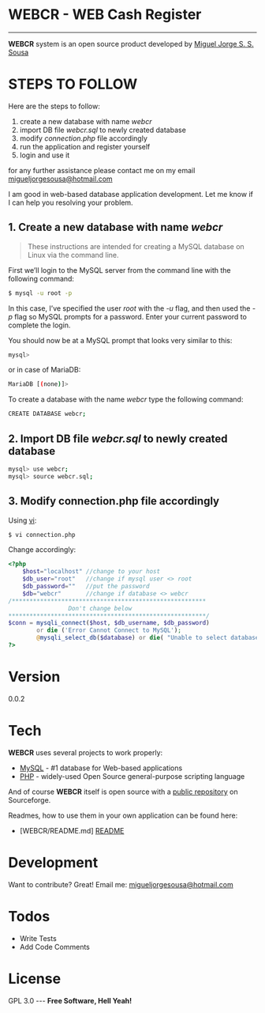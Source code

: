# WEBCR - WEB Cash Register
---

**WEBCR** system is an open source product developed by [Miguel Jorge S. S. Sousa]
   
# STEPS TO FOLLOW 
Here are the steps to follow:
1. create a new database with name *webcr*
2. import DB file *webcr.sql* to newly created database
3. modify *connection.php* file accordingly
4. run the application and register yourself
5. login and use it

for any further assistance please contact me on my email migueljorgesousa@hotmail.com

I am good in web-based database application development. Let me know if I can help you resolving your problem.

## 1. Create a new database with name *webcr*
>These instructions are intended for creating a MySQL database on Linux via the command line.

First we’ll login to the MySQL server from the command line with the following command:
```sh
$ mysql -u root -p
```
In this case, I’ve specified the user *root* with the *-u* flag, and then used the *-p* flag so MySQL prompts for a password. Enter your current password to complete the login.

You should now be at a MySQL prompt that looks very similar to this:
```sh
mysql>
```
or in case of MariaDB:
```sh
MariaDB [(none)]>
```
To create a database with the name *webcr* type the following command:
```sh
CREATE DATABASE webcr;
```
## 2. Import DB file *webcr.sql* to newly created database
```sh
mysql> use webcr;
mysql> source webcr.sql;
```
## 3. Modify connection.php file accordingly
Using [vi]:
```sh
$ vi connection.php
```
Change accordingly:
```php
<?php
    $host="localhost" //change to your host
    $db_user="root"   //change if mysql user <> root
    $db_password=""   //put the password
    $db="webcr"       //change if database <> webcr
/*******************************************************
                 Don't change below                   
********************************************************/
$conn = mysqli_connect($host, $db_username, $db_password)
        or die ('Error Cannot Connect to MySQL');
        @mysqli_select_db($database) or die( "Unable to select database");
?>
```
# Version
0.0.2

# Tech

**WEBCR** uses several projects to work properly:

* [MySQL] - #1 database for Web-based applications
* [PHP] - widely-used Open Source general-purpose scripting language

And of course **WEBCR** itself is open source with a [public repository][source]
 on Sourceforge.

Readmes, how to use them in your own application can be found here:

* [WEBCR/README.md] [README]

# Development

Want to contribute? Great!
Email me: migueljorgesousa@hotmail.com

# Todos

 * Write Tests
 * Add Code Comments

# License

GPL 3.0 ---
**Free Software, Hell Yeah!**

[//]: # (These are reference links used in the body of this note and get stripped out when the markdown processor does it's job. There is no need to format nicely because it shouldn't be seen. Thanks SO - http://stackoverflow.com/questions/4823468/store-comments-in-markdown-syntax)

   [Miguel Jorge S. S. Sousa]:<mailto:migueljorgesousa@hotmail.com>
   [vi]:<http://www.manpages.info/linux/vi.1.html>
   [MySQL]: <https://www.mysql.com/>
   [PHP]: <https://secure.php.net/>
   [README]: <http://sourceforge.net>
   [source]: <http://sourceforge.net>
